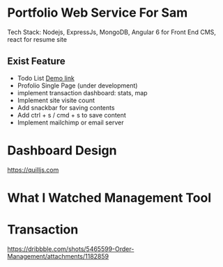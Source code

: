 # Portfolio Web Service For Sam

Tech Stack: Nodejs, ExpressJs, MongoDB, Angular 6 for Front End CMS, react for resume site

## Exist Feature

* Todo List [Demo link](https://samliweisen.herokuapp.com/#/todo)
* Profolio Single Page (under development)
* implement transaction dashboard: stats, map
* Implement site visite count
* Add snackbar for saving contents
* Add ctrl + s / cmd + s to save content
* Implement mailchimp or email server

# Dashboard Design
https://quilljs.com

# What I Watched Management Tool

# Transaction
https://dribbble.com/shots/5465599-Order-Management/attachments/1182859